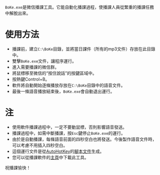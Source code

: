 `BoKe.exe`是微信播課工具。它能自動化播課過程，使播課人員從繁重的播課任務中解脫出來。

# 使用方法

- 播課前，建立`C:\BoKe`目錄，並將當日課件（所有的mp3文件）存放在此目錄中。
- 雙擊`BoKe.exe`文件，讓程序運行。
- 進入需要播課的微信群。
- 將鼠標移至微信的“按住說話”的按鍵區域中。
- 按熱鍵Control+B。
- 軟件將自動開始逐條播放存放在`C:\BoKe`目錄中的語音文件。
- 最後一條語音播放結束後，`BoKe.exe`會自動退出運行。

# 注

- 使用軟件播課過程中，一定不要動鼠標，否則影響語音發送。
- 播課過程中，如需中斷播課，按`Esc`鍵停止`BoKe.exe`的運行。
- 由於是自動播課，每條語音前面的四秒空白也將發送。今後製作語音文件時，可以考慮不用插入四秒空白。
- 這個運行文件是從[AutoHotKey][1]的[腳本文件](BoKe.ahk)生成。
- 您可以從播課軟件的[主頁][2]中下載此工具。

祝播課愉快！

[1]: https://www.autohotkey.com/
[2]: http://fan-jiang.github.io/BoKe/


